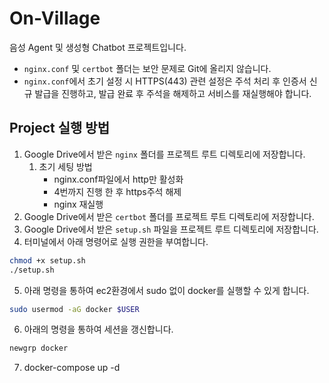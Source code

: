 # On-Village

음성 Agent 및 생성형 Chatbot 프로젝트입니다.

- `nginx.conf` 및 `certbot` 폴더는 보안 문제로 Git에 올리지 않습니다.
- `nginx.conf`에서 초기 설정 시 HTTPS(443) 관련 설정은 주석 처리 후 인증서 신규 발급을 진행하고, 발급 완료 후 주석을 해제하고 서비스를 재실행해야 합니다.

## Project 실행 방법

1. Google Drive에서 받은 `nginx` 폴더를 프로젝트 루트 디렉토리에 저장합니다.
    1. 초기 세팅 방법
        - nginx.conf파일에서 http만 활성화
        - 4번까지 진행 한 후 https주석 해제
        - nginx 재실행
2. Google Drive에서 받은 `certbot` 폴더를 프로젝트 루트 디렉토리에 저장합니다.
3. Google Drive에서 받은 `setup.sh` 파일을 프로젝트 루트 디렉토리에 저장합니다.
4. 터미널에서 아래 명령어로 실행 권한을 부여합니다.
```bash
chmod +x setup.sh
./setup.sh
```
5. 아래 명령을 통하여 ec2환경에서 sudo 없이 docker를 실행할 수 있게 합니다.
```bash
sudo usermod -aG docker $USER
```
6. 아래의 명령을 통하여 세션을 갱신합니다.
```bash
newgrp docker 
```
7. docker-compose up -d 

